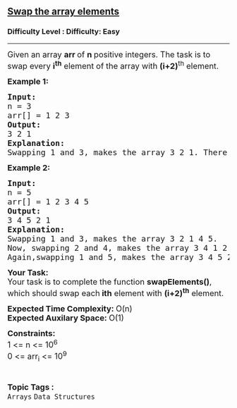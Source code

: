 <h2><a href="https://www.geeksforgeeks.org/problems/need-some-change/1">Swap the array elements</a></h2><h3>Difficulty Level : Difficulty: Easy</h3><hr><div class="problems_problem_content__Xm_eO"><p><span style="font-size: 18px;">Given an array <strong>arr&nbsp;</strong>of <strong>n&nbsp;</strong>positive integers. The task is to swap every <strong>i<sup>th</sup></strong> element of the array with <strong>(i+2)</strong><sup>th</sup> element.</span></p>
<p><span style="font-size: 18px;"><strong>Example 1:</strong></span></p>
<pre><span style="font-size: 18px;"><strong>Input:</strong>
n = 3
arr[] = 1 2 3
<strong>Output:
</strong>3 2 1
<strong>Explanation:
</strong>Swapping 1 and 3, makes the array 3 2 1. There is only one swap possible in this array.</span></pre>
<p><span style="font-size: 18px;"><strong>Example 2:</strong></span></p>
<pre><span style="font-size: 18px;"><strong>Input:</strong>
n = 5
arr[] = 1 2 3 4 5
<strong>Output:
</strong>3 4 5 2 1
<strong>Explanation:
</strong>Swapping 1 and 3, makes the array 3 2 1 4 5.
Now, swapping 2 and 4, makes the array 3 4 1 2 5. <br>Again,swapping 1 and 5, makes the array 3 4 5 2 1.</span></pre>
<p><span style="font-size: 18px;"><strong>Your Task:</strong><br>Your task is to complete the function <strong>swapElements()</strong>, which should swap each<strong> ith</strong> element with <strong>(i+2)<sup>th</sup></strong> element.</span></p>
<p><span style="font-size: 18px;"><strong>Expected Time Complexity: </strong>O(n)<br><strong>Expected Auxilary Space:&nbsp;</strong>O(1)</span></p>
<p><span style="font-size: 18px;"><strong>Constraints:</strong><br>1 &lt;= n &lt;= 10<sup>6</sup><br>0 &lt;= arr<sub>i</sub> &lt;= 10<sup>9</sup></span></p></div><br><p><span style=font-size:18px><strong>Topic Tags : </strong><br><code>Arrays</code>&nbsp;<code>Data Structures</code>&nbsp;